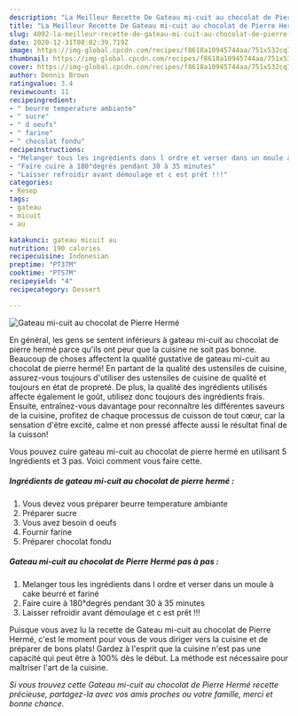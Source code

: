 ```yaml
---
description: "La Meilleur Recette De Gateau mi-cuit au chocolat de Pierre Hermé"
title: "La Meilleur Recette De Gateau mi-cuit au chocolat de Pierre Hermé"
slug: 4092-la-meilleur-recette-de-gateau-mi-cuit-au-chocolat-de-pierre-herme
date: 2020-12-31T08:02:39.719Z
image: https://img-global.cpcdn.com/recipes/f8618a10945744aa/751x532cq70/gateau-mi-cuit-au-chocolat-de-pierre-herme-photo-principale-de-la-recette.jpg
thumbnail: https://img-global.cpcdn.com/recipes/f8618a10945744aa/751x532cq70/gateau-mi-cuit-au-chocolat-de-pierre-herme-photo-principale-de-la-recette.jpg
cover: https://img-global.cpcdn.com/recipes/f8618a10945744aa/751x532cq70/gateau-mi-cuit-au-chocolat-de-pierre-herme-photo-principale-de-la-recette.jpg
author: Dennis Brown
ratingvalue: 3.4
reviewcount: 11
recipeingredient:
- " beurre temperature ambiante"
- " sucre"
- " d oeufs"
- " farine"
- " chocolat fondu"
recipeinstructions:
- "Melanger tous les ingrédients dans l ordre et verser dans un moule à cake beurré et fariné"
- "Faire cuire à 180°degrés pendant 30 à 35 minutes"
- "Laisser refroidir avant démoulage et c est prêt !!!"
categories:
- Resep
tags:
- gateau
- micuit
- au

katakunci: gateau micuit au 
nutrition: 190 calories
recipecuisine: Indonesian
preptime: "PT37M"
cooktime: "PT57M"
recipeyield: "4"
recipecategory: Dessert

---
```



![Gateau mi-cuit au chocolat de Pierre Hermé](https://img-global.cpcdn.com/recipes/f8618a10945744aa/751x532cq70/gateau-mi-cuit-au-chocolat-de-pierre-herme-photo-principale-de-la-recette.jpg)

En général, les gens se sentent inférieurs à gateau mi-cuit au chocolat de pierre hermé parce qu'ils ont peur que la cuisine ne soit pas bonne. Beaucoup de choses affectent la qualité gustative de gateau mi-cuit au chocolat de pierre hermé! En partant de la qualité des ustensiles de cuisine, assurez-vous toujours d'utiliser des ustensiles de cuisine de qualité et toujours en état de propreté. De plus, la qualité des ingrédients utilisés affecte également le goût, utilisez donc toujours des ingrédients frais. Ensuite, entraînez-vous davantage pour reconnaître les différentes saveurs de la cuisine, profitez de chaque processus de cuisson de tout cœur, car la sensation d'être excité, calme et non pressé affecte aussi le résultat final de la cuisson!

<!--inarticleads1-->

Vous pouvez cuire gateau mi-cuit au chocolat de pierre hermé en utilisant 5 Ingrédients et 3 pas. Voici comment vous faire cette.

##### Ingrédients de gateau mi-cuit au chocolat de pierre hermé :

1. Vous devez vous préparer  beurre temperature ambiante
1. Préparer  sucre
1. Vous avez besoin  d oeufs
1. Fournir  farine
1. Préparer  chocolat fondu




<!--inarticleads2-->

##### Gateau mi-cuit au chocolat de Pierre Hermé pas à pas :

1. Melanger tous les ingrédients dans l ordre et verser dans un moule à cake beurré et fariné
1. Faire cuire à 180°degrés pendant 30 à 35 minutes
1. Laisser refroidir avant démoulage et c est prêt !!!




<!--inarticleads1-->

<p>
Puisque vous avez lu la recette de Gateau mi-cuit au chocolat de Pierre Hermé, c'est le moment pour vous de vous diriger vers la cuisine et de préparer de bons plats! Gardez à l'esprit que la cuisine n'est pas une capacité qui peut être à 100% dès le début. La méthode est nécessaire pour maîtriser l'art de la cuisine.
</p>

<p>
<i>Si vous trouvez cette Gateau mi-cuit au chocolat de Pierre Hermé recette précieuse, partagez-la avec vos amis proches ou votre famille, merci et bonne chance.</i>
</p>
